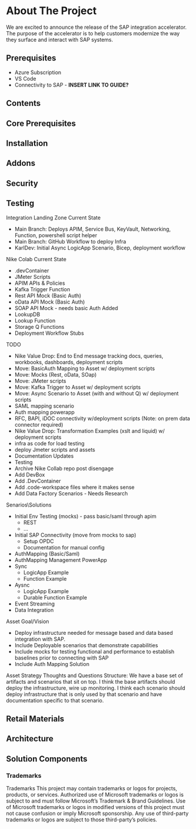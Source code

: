 <!-- ABOUT THE PROJECT -->
# About The Project

We are excited to announce the release of the SAP integration accelerator. The purpose of the accelerator is to help customers modernize the way they surface and interact with SAP systems. 

## Prerequisites

* Azure Subscription
* VS Code
* Connectivity to SAP - **INSERT LINK TO GUIDE?**

## Contents


## Core Prerequisites

## Installation

## Addons

## Security

## Testing

Integration Landing Zone Current State
- Main Branch: Deploys APIM, Service Bus, KeyVault, Networking, Function, powershell script helper
- Main Branch: GitHub Workflow to deploy Infra
- KarlDev: Initial Async LogicApp Scenario, Bicep, deployment workflow

Nike Colab Current State
- .devContainer
- JMeter Scripts
- APIM APIs & Policies
- Kafka Trigger Function
- Rest API Mock (Basic Auth)
- oData API Mock (Basic Auth)
- SOAP API Mock - needs basic Auth Added
- LookupDB
- Lookup Function
- Storage Q Functions
- Deployment Workflow Stubs

TODO
- Nike Value Drop: End to End message tracking docs, queries, workbooks, dashboards, deployment scripts
- Move: BasicAuth Mapping to Asset w/ deployment scripts
- Move: Mocks (Rest, oData, SOap)
- Move: JMeter scripts
- Move: Kafka Trigger to Asset w/ deployment scripts
- Move: Async Scenario to Asset (with and without Q) w/ deployment scripts
- SAML mapping scenario
- Auth mapping powerapp
- RFC, BAPI, iDOC connectivity w/deployment scripts (Note: on prem data connector required)
- Nike Value Drop: Transformation Examples (xslt and liquid) w/ deployment scripts
- infra as code for load testing
- deploy Jmeter scripts and assets
- Documentation Updates
- Testing
- Archive Nike Collab repo post disengage
- Add DevBox
- Add .DevContainer
- Add .code-workspace files where it makes sense
- Add Data Factory Scenarios - Needs Research


Senarios\Solutions
- Initial Env Testing (mocks) - pass basic/saml through apim
	- REST
	- ...
- Initial SAP Connectivity (move from mocks to sap)
	- Setup OPDC
	- Documentation for manual config
- AuthMapping (Basic/Saml)
- AuthMapping Management PowerApp
- Sync
	- LogicApp Example
	- Function Example
- Aysnc
	- LogicApp Example
	- Durable Function Example
- Event Streaming
- Data Integration

Asset Goal/Vision
- Deploy infrastructure needed for message based and data based integration with SAP.
- Include Deployable scenarios that demonstrate capabilities
- Include mocks for testing functional and performance to establish baselines prior to connecting with SAP
- Include Auth Mapping Solution

Asset Strategy Thoughts and Questions
Structure: 
We have a base set of artifacts and scenarios that sit on top.  I think the base artifacts should deploy the infrastructure, wire up monitoring.  I think each scenario should deploy infrastructure that is only used by that scenario and have documentation specific to that scenario.
## Retail Materials

## Architecture

## Solution Components

### Trademarks

Trademarks This project may contain trademarks or logos for projects, products, or services. Authorized use of Microsoft trademarks or logos is subject to and must follow Microsoft’s Trademark & Brand Guidelines. Use of Microsoft trademarks or logos in modified versions of this project must not cause confusion or imply Microsoft sponsorship. Any use of third-party trademarks or logos are subject to those third-party’s policies.
